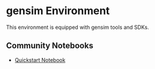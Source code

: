 
# gensim Environment

This environment is equipped with gensim tools and SDKs.

## Community Notebooks

- [Quickstart Notebook](./quickstart.ipynb)
